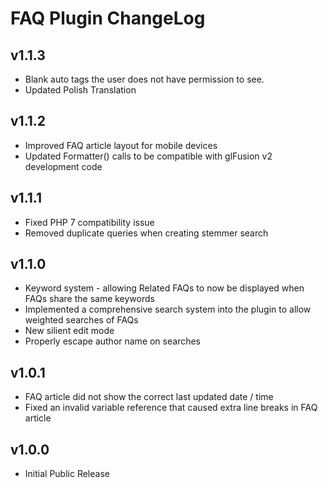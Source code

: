 # FAQ Plugin ChangeLog

## v1.1.3
  - Blank auto tags the user does not have permission to see.
  - Updated Polish Translation

## v1.1.2
  - Improved FAQ article layout for mobile devices
  - Updated Formatter() calls to be compatible with glFusion v2 development code

## v1.1.1
  - Fixed PHP 7 compatibility issue
  - Removed duplicate queries when creating stemmer search

## v1.1.0
  - Keyword system - allowing Related FAQs to now be displayed when FAQs share the same keywords
  - Implemented a comprehensive search system into the plugin to allow weighted searches of FAQs
  - New silient edit mode
  - Properly escape author name on searches

## v1.0.1
 - FAQ article did not show the correct last updated date / time
 - Fixed an invalid variable reference that caused extra line breaks in FAQ article

## v1.0.0
 - Initial Public Release
